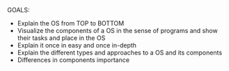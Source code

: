 GOALS:

 - Explain the OS from TOP to BOTTOM
 - Visualize the components of a OS in the sense of programs and show their tasks and place in the OS
 - Explain it once in easy and once in-depth
 - Explain the different types and approaches to a OS and its components
 - Differences in components importance
